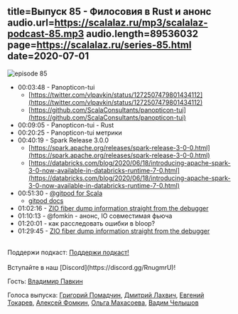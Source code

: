 title=Выпуск 85 - Филосовия в Rust и анонс 
audio.url=https://scalalaz.ru/mp3/scalalaz-podcast-85.mp3
audio.length=89536032
page=https://scalalaz.ru/series-85.html
date=2020-07-01
----
![episode 85](https://scalalaz.ru/img/episode85.png)

* 00:03:48 - Panopticon-tui
    - [https://twitter.com/vlpavkin/status/1272507479801434112](https://twitter.com/vlpavkin/status/1272507479801434112)
    - [https://github.com/ScalaConsultants/panopticon-tui](https://github.com/ScalaConsultants/panopticon-tui)
* 00:09:05 - Panopticon-tui - Rust
* 00:20:25 - Panopticon-tui метрики
* 00:40:19 - Spark Release 3.0.0
    - [https://spark.apache.org/releases/spark-release-3-0-0.html](https://spark.apache.org/releases/spark-release-3-0-0.html)
    - [https://databricks.com/blog/2020/06/18/introducing-apache-spark-3-0-now-available-in-databricks-runtime-7-0.html](https://databricks.com/blog/2020/06/18/introducing-apache-spark-3-0-now-available-in-databricks-runtime-7-0.html)
* 00:51:30 - [@gitpod for Scala](https://twitter.com/JulienTruffaut/status/1272262228935413760)
    - [gitpod docs](https://www.gitpod.io/docs/languages/scala/)
* 01:02:16 - [ZIO fiber dump information straight from the debugger](https://twitter.com/hmemcpy/status/1274050922218491906)
* 01:10:13 - @fomkin - анонс, IO совместимая фьюча
* 01:20:01 - как расследовать ошибки в bloop?
* 01:29:45 - [ZIO fiber dump information straight from the debugger](https://github.com/botkop/numsca/blob/master/notebooks/dl-from-scratch.ipynb)

<br/>
Поддержи подкаст:
<a href="https://www.patreon.com/bePatron?u=8074802" data-patreon-widget-type="become-patron-button">Поддержи подкаст!</a><script async src="https://c6.patreon.com/becomePatronButton.bundle.js"></script>
<br/>

<br/>
Вступайте в наш [Discord](https://discord.gg/RnugmrU)!
<br/>

Гость:
[Владимир Павкин](https://github.com/vpavkin)

Голоса выпуска:
[Григорий Помадчин](https://github.com/pomadchin),
[Дмитрий Лахвич](https://github.com/ReiReiRei),
[Евгений Токарев](https://twitter.com/strobegen),
[Алексей Фомкин](http://github.com/fomkin),
[Ольга Махасоева](https://twitter.com/oli_kitty),
[Вадим Челышов](http://github.com/dos65)




